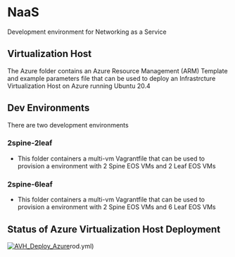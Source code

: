 # NaaS
Development environment for Networking as a Service

## Virtualization Host
The Azure folder contains an Azure Resource Management (ARM) Template and example parameters file that can be used to deploy an Infrastrcture Virtualization Host on Azure running Ubuntu 20.4

## Dev Environments

There are two development environments

### 2spine-2leaf
- This folder containers a multi-vm Vagrantfile that can be used to provision a environment with 2 Spine EOS VMs and 2 Leaf EOS VMs
### 2spine-6leaf
- This folder containers a multi-vm Vagrantfile that can be used to provision a environment with 2 Spine EOS VMs and 6 Leaf EOS VMs

## Status of Azure Virtualization Host Deployment
[![AVH_Deploy_Azure](https://github.com/Nchaos/NaaS/actions/workflows/avh_deploy.azure.yml/badge.svg?branch=master)](https://github.com/Nchaos/NaaS/actions/workflows/avh_deploy.azure.yml)rod.yml)